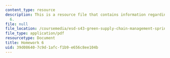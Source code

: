 ```yaml
---
content_type: resource
description: This is a resource file that contains information regarding homework
  6.
file: null
file_location: /coursemedia/esd-s43-green-supply-chain-management-spring-2014/39d086407c9d1afcf1b9e656c8ee104b_MITESD_S43S14_6_HW.pdf
file_type: application/pdf
resourcetype: Document
title: Homework 6
uid: 39d08640-7c9d-1afc-f1b9-e656c8ee104b
---
```

